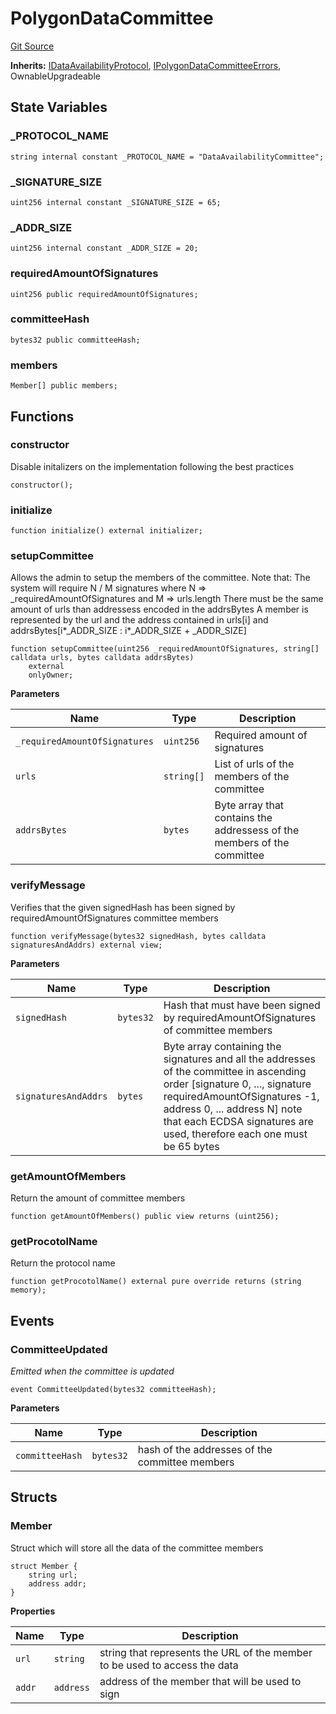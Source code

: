 # PolygonDataCommittee
[Git Source](https://github.com/agglayer/agglayer-contracts/blob/112a010b7c8b14335e5fe1a9bffc11bd2459df05/contracts/v2/consensus/validium/PolygonDataCommittee.sol)

**Inherits:**
[IDataAvailabilityProtocol](/contracts/v2/interfaces/IDataAvailabilityProtocol.sol/interface.IDataAvailabilityProtocol.md), [IPolygonDataCommitteeErrors](/contracts/v2/interfaces/IPolygonDataCommitteeErrors.sol/interface.IPolygonDataCommitteeErrors.md), OwnableUpgradeable


## State Variables
### _PROTOCOL_NAME

```solidity
string internal constant _PROTOCOL_NAME = "DataAvailabilityCommittee";
```


### _SIGNATURE_SIZE

```solidity
uint256 internal constant _SIGNATURE_SIZE = 65;
```


### _ADDR_SIZE

```solidity
uint256 internal constant _ADDR_SIZE = 20;
```


### requiredAmountOfSignatures

```solidity
uint256 public requiredAmountOfSignatures;
```


### committeeHash

```solidity
bytes32 public committeeHash;
```


### members

```solidity
Member[] public members;
```


## Functions
### constructor

Disable initalizers on the implementation following the best practices


```solidity
constructor();
```

### initialize


```solidity
function initialize() external initializer;
```

### setupCommittee

Allows the admin to setup the members of the committee. Note that:
The system will require N / M signatures where N => _requiredAmountOfSignatures and M => urls.length
There must be the same amount of urls than addressess encoded in the addrsBytes
A member is represented by the url and the address contained in urls[i] and addrsBytes[i*_ADDR_SIZE : i*_ADDR_SIZE + _ADDR_SIZE]


```solidity
function setupCommittee(uint256 _requiredAmountOfSignatures, string[] calldata urls, bytes calldata addrsBytes)
    external
    onlyOwner;
```
**Parameters**

|Name|Type|Description|
|----|----|-----------|
|`_requiredAmountOfSignatures`|`uint256`|Required amount of signatures|
|`urls`|`string[]`|List of urls of the members of the committee|
|`addrsBytes`|`bytes`|Byte array that contains the addressess of the members of the committee|


### verifyMessage

Verifies that the given signedHash has been signed by requiredAmountOfSignatures committee members


```solidity
function verifyMessage(bytes32 signedHash, bytes calldata signaturesAndAddrs) external view;
```
**Parameters**

|Name|Type|Description|
|----|----|-----------|
|`signedHash`|`bytes32`|Hash that must have been signed by requiredAmountOfSignatures of committee members|
|`signaturesAndAddrs`|`bytes`|Byte array containing the signatures and all the addresses of the committee in ascending order [signature 0, ..., signature requiredAmountOfSignatures -1, address 0, ... address N] note that each ECDSA signatures are used, therefore each one must be 65 bytes|


### getAmountOfMembers

Return the amount of committee members


```solidity
function getAmountOfMembers() public view returns (uint256);
```

### getProcotolName

Return the protocol name


```solidity
function getProcotolName() external pure override returns (string memory);
```

## Events
### CommitteeUpdated
*Emitted when the committee is updated*


```solidity
event CommitteeUpdated(bytes32 committeeHash);
```

**Parameters**

|Name|Type|Description|
|----|----|-----------|
|`committeeHash`|`bytes32`|hash of the addresses of the committee members|

## Structs
### Member
Struct which will store all the data of the committee members


```solidity
struct Member {
    string url;
    address addr;
}
```

**Properties**

|Name|Type|Description|
|----|----|-----------|
|`url`|`string`|string that represents the URL of the member to be used to access the data|
|`addr`|`address`|address of the member that will be used to sign|

